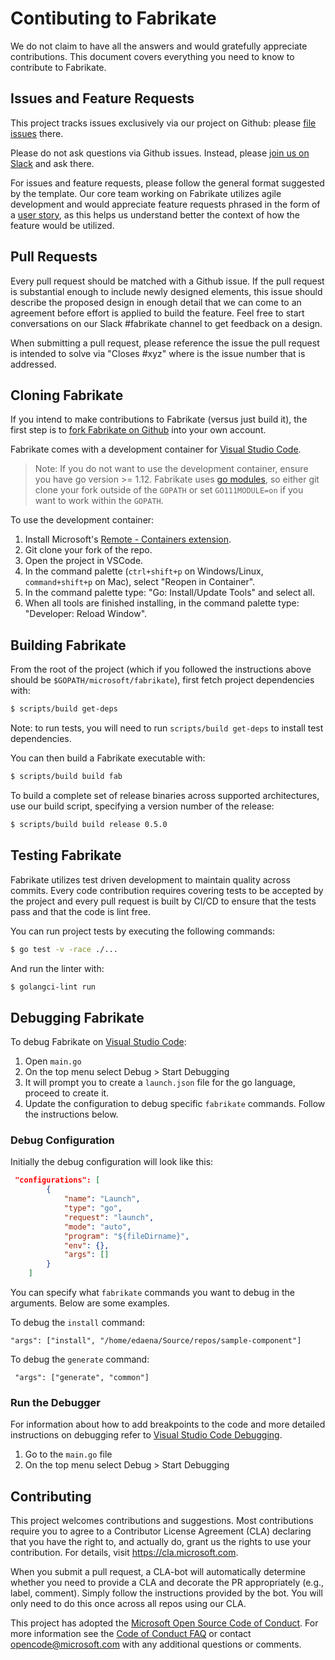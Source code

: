 # Contibuting to Fabrikate

We do not claim to have all the answers and would gratefully appreciate
contributions. This document covers everything you need to know to contribute to
Fabrikate.

## Issues and Feature Requests

This project tracks issues exclusively via our project on Github: please
[file issues](https://github.com/microsoft/fabrikate/issues/new/choose) there.

Please do not ask questions via Github issues. Instead, please
[join us on Slack](https://publicslack.com/slacks/https-bedrockco-slack-com/invites/new)
and ask there.

For issues and feature requests, please follow the general format suggested by
the template. Our core team working on Fabrikate utilizes agile development and
would appreciate feature requests phrased in the form of a
[user story](https://www.mountaingoatsoftware.com/agile/user-stories), as this
helps us understand better the context of how the feature would be utilized.

## Pull Requests

Every pull request should be matched with a Github issue. If the pull request is
substantial enough to include newly designed elements, this issue should
describe the proposed design in enough detail that we can come to an agreement
before effort is applied to build the feature. Feel free to start conversations
on our Slack #fabrikate channel to get feedback on a design.

When submitting a pull request, please reference the issue the pull request is
intended to solve via "Closes #xyz" where is the issue number that is addressed.

## Cloning Fabrikate

If you intend to make contributions to Fabrikate (versus just build it), the
first step is to
[fork Fabrikate on Github](https://github.com/microsoft/fabrikate) into your own
account.

Fabrikate comes with a development container for 
[Visual Studio Code](https://code.visualstudio.com/docs/remote/containers).

> Note: If you do not want to use the development container, ensure you have 
go version >= 1.12. Fabrikate uses 
[go modules](https://github.com/golang/go/wiki/Modules), so either git clone
your fork outside of the `GOPATH` or set `GO111MODULE=on` if you want to work 
within the `GOPATH`.

To use the development container:
1. Install Microsoft's 
[Remote - Containers extension](https://marketplace.visualstudio.com/items?itemName=ms-vscode-remote.remote-containers).
2. Git clone your fork of the repo.
3. Open the project in VSCode.
4. In the command palette (`ctrl+shift+p` on Windows/Linux, `command+shift+p` on Mac), 
select "Reopen in Container".
5. In the command palette type: "Go: Install/Update Tools" and select all.
6. When all tools are finished installing, in the command palette type: "Developer: Reload Window".

## Building Fabrikate

From the root of the project (which if you followed the instructions above
should be `$GOPATH/microsoft/fabrikate`), first fetch project dependencies with:

```sh
$ scripts/build get-deps
```

Note: to run tests, you will need to run `scripts/build get-deps` to install
test dependencies.

You can then build a Fabrikate executable with:

```sh
$ scripts/build build fab
```

To build a complete set of release binaries across supported architectures, use
our build script, specifying a version number of the release:

```sh
$ scripts/build build release 0.5.0
```

## Testing Fabrikate

Fabrikate utilizes test driven development to maintain quality across commits.
Every code contribution requires covering tests to be accepted by the project
and every pull request is built by CI/CD to ensure that the tests pass and that
the code is lint free.

You can run project tests by executing the following commands:

```sh
$ go test -v -race ./...
```

And run the linter with:

```sh
$ golangci-lint run
```

## Debugging Fabrikate

To debug Fabrikate on [Visual Studio Code](https://code.visualstudio.com/):

1. Open `main.go`
2. On the top menu select Debug > Start Debugging
3. It will prompt you to create a `launch.json` file for the go language,
   proceed to create it.
4. Update the configuration to debug specific `fabrikate` commands. Follow the
   instructions below.

### Debug Configuration

Initially the debug configuration will look like this:

```json
 "configurations": [
        {
            "name": "Launch",
            "type": "go",
            "request": "launch",
            "mode": "auto",
            "program": "${fileDirname}",
            "env": {},
            "args": []
        }
    ]
```

You can specify what `fabrikate` commands you want to debug in the arguments.
Below are some examples.

To debug the `install` command:

```
"args": ["install", "/home/edaena/Source/repos/sample-component"]
```

To debug the `generate` command:

```
 "args": ["generate", "common"]
```

### Run the Debugger

For information about how to add breakpoints to the code and more detailed
instructions on debugging refer to
[Visual Studio Code Debugging](https://code.visualstudio.com/docs/editor/debugging).

1. Go to the `main.go` file
2. On the top menu select Debug > Start Debugging

## Contributing

This project welcomes contributions and suggestions. Most contributions require
you to agree to a Contributor License Agreement (CLA) declaring that you have
the right to, and actually do, grant us the rights to use your contribution. For
details, visit https://cla.microsoft.com.

When you submit a pull request, a CLA-bot will automatically determine whether
you need to provide a CLA and decorate the PR appropriately (e.g., label,
comment). Simply follow the instructions provided by the bot. You will only need
to do this once across all repos using our CLA.

This project has adopted the
[Microsoft Open Source Code of Conduct](https://opensource.microsoft.com/codeofconduct/).
For more information see the
[Code of Conduct FAQ](https://opensource.microsoft.com/codeofconduct/faq/) or
contact [opencode@microsoft.com](mailto:opencode@microsoft.com) with any
additional questions or comments.
